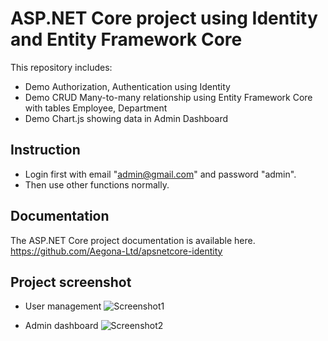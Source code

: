 # ASP.NET Core project using Identity and Entity Framework Core
This repository includes: 
- Demo Authorization, Authentication using Identity
- Demo CRUD Many-to-many relationship using Entity Framework Core with tables Employee, Department
- Demo Chart.js showing data in Admin Dashboard

## Instruction
-  Login first with email "admin@gmail.com" and password "admin".
-  Then use other functions normally.

## Documentation
The ASP.NET Core project documentation is available here. https://github.com/Aegona-Ltd/apsnetcore-identity

## Project screenshot 
-  User management
![Screenshot1](https://i.imgur.com/8yVACiB.png)

-  Admin dashboard
![Screenshot2](https://i.imgur.com/nFqexeV.png)


